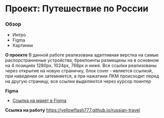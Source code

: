 # Проект: Путешествие по России

### Обзор
* Интро
* Figma
* Картинки

**О проекте**
В данной работе реализована адаптивная верстка на самые распорстранненые устройства, брекпоинты размещены на в основном на 4 позициях 1280px, 1024px, 768px и ниже. Все ссылки реализованы через открытие на новую страничку, блок cover - является ссылкой, при наведении он затемняется, а при нажатиии ЛКМ происходит перед на другую страницу, все ссылки выделяются через курсор поинтер

**Figma**

* [Ссылка на макет в Figma](https://www.figma.com/file/5S2WSbEFL6awjVWJ0NWL8Q/Sprint-3_-Russia-_-desktop-mobile?node-id=28503%3A0)

**Ссылка на работу**
https://yellowflash777.github.io/russian-travel
